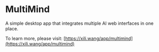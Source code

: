 # MultiMind
A simple desktop app that integrates multiple AI web interfaces in one place.

To learn more, please visit: [https://xili.wang/app/multimind](https://xili.wang/app/multimind)
